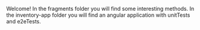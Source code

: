 Welcome!
In the fragments folder you will find some interesting methods.
In the inventory-app folder you will find an angular application with unitTests and e2eTests.
